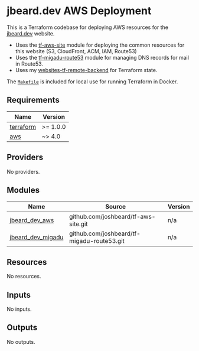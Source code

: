 # jbeard.dev AWS Deployment

This is a Terraform codebase for deploying AWS resources for the
[jbeard.dev](https://jbeard.dev) website.

* Uses the [tf-aws-site](https://github.com/joshbeard/tf-aws-site) module for
  deploying the common resources for this website (S3, CloudFront, ACM, IAM, Route53)
* Uses the [tf-migadu-route53](https://github.com/joshbeard/tf-migadu-route53)
  module for managing DNS records for mail in Route53.
* Uses my [websites-tf-remote-backend](https://github.com/joshbeard/websites-tf-remote-backend) for Terraform state.

The [`Makefile`](Makefile) is included for local use for running Terraform in Docker.

<!-- BEGIN_TF_DOCS -->
## Requirements

| Name | Version |
|------|---------|
| <a name="requirement_terraform"></a> [terraform](#requirement\_terraform) | >= 1.0.0 |
| <a name="requirement_aws"></a> [aws](#requirement\_aws) | ~> 4.0 |

## Providers

No providers.

## Modules

| Name | Source | Version |
|------|--------|---------|
| <a name="module_jbeard_dev_aws"></a> [jbeard\_dev\_aws](#module\_jbeard\_dev\_aws) | github.com/joshbeard/tf-aws-site.git | n/a |
| <a name="module_jbeard_dev_migadu"></a> [jbeard\_dev\_migadu](#module\_jbeard\_dev\_migadu) | github.com/joshbeard/tf-migadu-route53.git | n/a |

## Resources

No resources.

## Inputs

No inputs.

## Outputs

No outputs.
<!-- END_TF_DOCS -->
